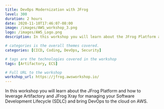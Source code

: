 ```yaml
---
title: DevOps Modernization with JFrog
level: 300
duration: 2 hours
date: 2020-11-10T17:46:07-08:00
image: /images/AWS_workshop_3.png
logo: /images/AWS_Logo.png
description: In this workshop you will learn about the JFrog Platform and how to leverage Artifactory and JFrgo Xray for managing your Software Development Lifecycle (SDLC) and bring DevOps to the cloud on AWS.

# categories is the overall themes covered. 
categories: [CICD, Coding, DevOps, Security]

# tags are the technologies covered in the workshop
tags: [Artifactory, ECS]

# Full URL to the workshop
workshop_url: https://jfrog.awsworkshop.io/
---
```


In this workshop you will learn about the JFrog Platform and how to leverage Artifactory and JFrog Xray for managing your Software Development Lifecycle (SDLC) and bring DevOps to the cloud on AWS.